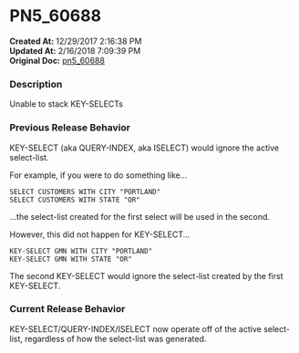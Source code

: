 # PN5_60688

**Created At:** 12/29/2017 2:16:38 PM  
**Updated At:** 2/16/2018 7:09:39 PM  
**Original Doc:** [pn5_60688](https://docs.jbase.com/release-notes/pn5_60688)  


### Description

Unable to stack KEY-SELECTs



### Previous Release Behavior

KEY-SELECT (aka QUERY-INDEX, aka ISELECT) would ignore the active select-list.

For example, if you were to do something like...

```
SELECT CUSTOMERS WITH CITY "PORTLAND"
SELECT CUSTOMERS WITH STATE "OR"
```

...the select-list created for the first select will be used in the second.

However, this did not happen for KEY-SELECT...

```
KEY-SELECT GMN WITH CITY "PORTLAND"
KEY-SELECT GMN WITH STATE "OR"
```

The second KEY-SELECT would ignore the select-list created by the first KEY-SELECT.



### Current Release Behavior

KEY-SELECT/QUERY-INDEX/ISELECT now operate off of the active select-list, regardless of how the select-list was generated.
